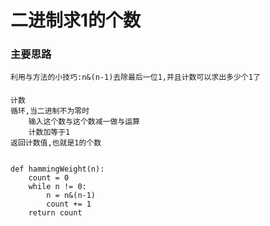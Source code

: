 # **二进制求1的个数**
### 主要思路
    利用与方法的小技巧:n&(n-1)去除最后一位1,并且计数可以求出多少个1了
 
####
    计数
    循环,当二进制不为零时
        输入这个数与这个数减一做与运算
        计数加等于1
    返回计数值,也就是1的个数
    
    
    def hammingWeight(n):
        count = 0
        while n != 0:
            n = n&(n-1)
            count += 1
        return count